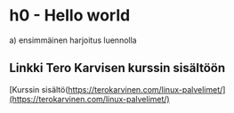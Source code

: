 # h0 - Hello world

a) ensimmäinen harjoitus luennolla

##  Linkki Tero Karvisen kurssin sisältöön
[Kurssin sisältö(https://terokarvinen.com/linux-palvelimet/](https://terokarvinen.com/linux-palvelimet/)

